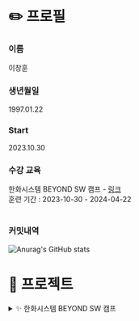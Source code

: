 # ✏️ 프로필   
### 이름
이창훈
### 생년월일
1997.01.22
### Start
2023.10.30
### 수강 교육
한화시스템 BEYOND SW 캠프  -  [링크](https://swcamp-hanwha.com/)<br>
훈련 기간 : 2023-10-30 - 2024-04-22<br>
<br>
### 커밋내역
![Anurag's GitHub stats](https://github-readme-stats.vercel.app/api?username=LCH-97&show_icons=true&theme=radical)

# 📄 프로젝트
<details>
<summary> ✨ 한화시스템 BEYOND SW 캠프 </summary>

### 1. 인사관리 시스템 Hello_R_loha (HR)
<details>
<summary> </summary>
<a href="https://github.com/beyond-sw-camp/be02-fin-Hello_R_loha-HRsystem">README 보러가기</a><br>
<a href="https://youtu.be/KtDn619Y0H8">HRsystem 시연영상 (회원가입, 로그인)</a><br>
<a href="https://youtu.be/dPlu-y5JgBk">HRsystem 시연영상 (메인기능 - 결재/휴가/초과근무)</a><br><br>

![image](https://github.com/LCH-97/LCH-97/assets/148935493/ab8efd88-8989-4bd3-b8fa-9ff5450c791a)
  
프로젝트 기간 : 2024.02.27 ~ 2024.04.22<br><br>
역할<br>
1. 휴가기능 백엔드 [JAVA SpringBoot] (CRUD / aws s3 활용 파일첨부 / 결재라인 결재)<br>
2. 휴가기능 프론트엔드 [Vue]<br>
3. QueryDSL 적용<br>
4. Redis 적용<br>
5. Jenkins 파이프라인 구성<br><br>
<br>


</details>

### 2. 반려동물 케어 서비스 Woof
<details>
<summary> </summary>
<a href="https://github.com/beyond-sw-camp/be02-1st-woof-animal_careservice">DB README 보러가기</a><br>
프로젝트 기간 : 2023.11.16 ~ 2023.11.17<br>
Centos 8, Mysql을 이용하여 Master-Slave로 DB 구성<br><br>

<a href="https://github.com/beyond-sw-camp/be02-2nd-woof-animal_careservice">Backend README 보러가기</a><br>
프로젝트 기간 : 2024.01.15 ~ 2024.01.17<br>
JAVA SpringBoot 프로젝트<br><br>

<a href="https://github.com/beyond-sw-camp/be02-3rd-woof-animal_careservice">Frontend README 보러가기</a><br>
프로젝트 기간 : 2024.02.05 ~ 2024.02.06<br>
Backend 미니 프로젝트를 백엔드로 사용한 Vue 프로젝트<br><br>

<a href="https://github.com/beyond-sw-camp/be02-4th-woof-animal_careservice">CI/CD README 보러가기</a><br>
프로젝트 기간 : 2024.02.23 ~ 2024.02.26<br>
k8s, jenkins를 활용한 CI/CD (롤링 업데이트 방식)<br><br>
</details>

<summary> ✨ 부트캠프 이후 </summary>

### 1. 반려동물 케어 서비스 Woof 리팩토링
<details>
<summary> </summary>
<a href="https://github.com/jyk147369/fin-WOOF-animal_careservice">Git-Hub 보러가기</a><br>
현재 프로젝트 진행중입니다. 역할은 백엔드(Product), 프론트엔드(Product)이며, 
기존 아쉬웠던 프로젝트인 Woof를 리팩토링하면서 추가로 관심있었던 Elasticsearch의 도입을 목표로 하고 있습니다.
</details>

### 2. CS 스터디
<details>
<summary> </summary>
<a href="https://velog.io/@windowhoon/posts">velog 보러가기</a><br>
주 1~2회 모여 범위를 정해 공부해오고 서로 발표를 하는 시간을 갖고 있습니다.
발표를 준비할 때 velog에 정리 후 참고자료로 사용하여 발표를 하였습니다.
</details>

</details>
